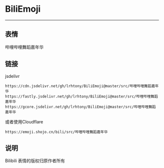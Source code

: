 # BiliEmoji
---
## 表情
哔哩哔哩舞蹈嘉年华
## 链接
jsdelivr
```
https://cdn.jsdelivr.net/gh/lrhtony/BiliEmoji@master/src/哔哩哔哩舞蹈嘉年华
https://fastly.jsdelivr.net/gh/lrhtony/BiliEmoji@master/src/哔哩哔哩舞蹈嘉年华
https://gcore.jsdelivr.net/gh/lrhtony/BiliEmoji@master/src/哔哩哔哩舞蹈嘉年华
```
或者使用Cloudflare
```
https://emoji.shojo.cn/bili/src/哔哩哔哩舞蹈嘉年华
```
## 说明
Bilibili 表情的版权归原作者所有
